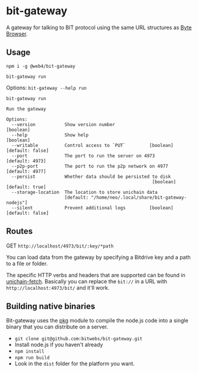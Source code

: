 # bit-gateway
A gateway for talking to BIT protocol using the same URL structures as [Byte Browser](https://github.com/bytebrowser).

## Usage

```
npm i -g @web4/bit-gateway
```

```
bit-gateway run
```

Options: `bit-gateway --help run`

```
bit-gateway run

Run the gateway

Options:
  --version           Show version number                              [boolean]
  --help              Show help                                        [boolean]
  --writable          Control access to `PUT`         [boolean] [default: false]
  --port              The port to run the server on 4973       [default: 4973]
  --p2p-port          The port to run the p2p network on 4977  [default: 4977]
  --persist           Whether data should be persisted to disk
                                                       [boolean] [default: true]
  --storage-location  The location to store unichain data
                      [default: "/home/neo/.local/share/bit-gateway-nodejs"]
  --silent            Prevent additional logs         [boolean] [default: false]
```

## Routes

GET `http://localhost/4973/bit/:key/*path`

You can load data from the gateway by specifying a Bitdrive key and a path to a file or folder.

The specific HTTP verbs and headers that are supported can be found in [unichain-fetch](https://github.com/bitwebs/unichain-fetch).
Basically you can replace the `bit://` in a URL with `http://localhost:4973/bit/` and it'll work.

## Building native binaries

Bit-gateway uses the [pkg](https://github.com/vercel/pkg) module to compile the node.js code into a single binary that you can distribute on a server.

- `git clone git@github.com:bitwebs/bit-gateway.git`
- Install node.js if you haven't already
- `npm install`
- `npm run build`
- Look in the `dist` folder for the platform you want.
